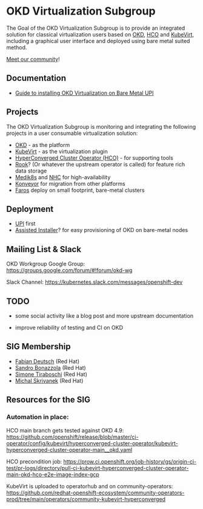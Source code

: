 # OKD Virtualization Subgroup

<!--- cSpell:ignore Kube Virt Medik Konveyor operatorhub baremetal -->

The Goal of the OKD Virtualization Subgroup is to provide an integrated solution for classical virtualization users
based on [OKD](https://www.okd.io/), [HCO](https://github.com/kubevirt/hyperconverged-cluster-operator) and [KubeVirt](http://kubevirt.io/),
including a graphical user interface and deployed using bare metal suited method.

[Meet our community](community.md)!

## Documentation

* [Guide to installing OKD Virtualization on Bare Metal UPI](../guides/virt-baremetal-upi/index.md)

## Projects

The OKD Virtualization Subgroup is monitoring and integrating the following projects in a user consumable virtualization solution:

* [OKD](https://www.okd.io/) - as the platform
* [KubeVirt](http://kubevirt.io/) - as the virtualization plugin
* [HyperConverged Cluster Operator (HCO)](https://github.com/kubevirt/hyperconverged-cluster-operator) - for supporting tools
* [Rook](https://rook.io/)? (Or whatever the upstream operator is called) for feature rich data storage
* [Medik8s](https://www.medik8s.io/) and [NHC](https://github.com/medik8s/node-healthcheck-operator) for high-availability
* [Konveyor](https://www.konveyor.io/) for migration from other platforms
* [Faros](https://faros.dev/) deploy on small footprint, bare-metal clusters

## Deployment

* [UPI](https://docs.okd.io/latest/installing/installing_bare_metal/installing-bare-metal.html) first
* [Assisted Installer](https://github.com/openshift/assisted-installer)? for easy provisioning of OKD on bare-metal nodes

## Mailing List & Slack

OKD Workgroup Google Group: <https://groups.google.com/forum/#!forum/okd-wg>

Slack Channel: <https://kubernetes.slack.com/messages/openshift-dev>

## TODO

* some social activity like a blog post and more upstream documentation

* improve reliability of testing and CI on OKD

## SIG Membership

<!--- cSpell:ignore Michal Skrivanek Tiraboschi Sandro Bonazzola Deutsch -->
 * [Fabian Deutsch](https://github.com/fabiand) (Red Hat)
 * [Sandro Bonazzola](https://github.com/sandrobonazzola) (Red Hat)
 * [Simone Tiraboschi](https://github.com/tiraboschi) (Red Hat)
 * [Michal Skrivanek](https://github.com/michalskrivanek) (Red Hat)

## Resources for the SIG

### Automation in place:

HCO main branch gets tested against OKD 4.9: <https://github.com/openshift/release/blob/master/ci-operator/config/kubevirt/hyperconverged-cluster-operator/kubevirt-hyperconverged-cluster-operator-main__okd.yaml>

HCO precondition job: <https://prow.ci.openshift.org/job-history/gs/origin-ci-test/pr-logs/directory/pull-ci-kubevirt-hyperconverged-cluster-operator-main-okd-hco-e2e-image-index-gcp>

KubeVirt is uploaded to operatorhub and on community-operators: <https://github.com/redhat-openshift-ecosystem/community-operators-prod/tree/main/operators/community-kubevirt-hyperconverged>

